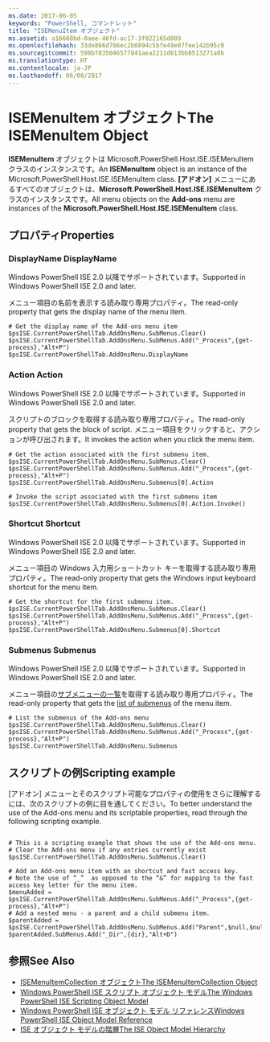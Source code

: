 ```yaml
---
ms.date: 2017-06-05
keywords: "PowerShell, コマンドレット"
title: "ISEMenuItem オブジェクト"
ms.assetid: a16660bd-0aee-46fd-ac17-3f022165d089
ms.openlocfilehash: 33de866d706ec2b0894c5bfe49e07fee142b95c0
ms.sourcegitcommit: 598b7835046577841aea2211d613bb8513271a8b
ms.translationtype: HT
ms.contentlocale: ja-JP
ms.lasthandoff: 06/08/2017
---
```

# <a name="the-isemenuitem-object"></a><span data-ttu-id="cddfa-103">ISEMenuItem オブジェクト</span><span class="sxs-lookup"><span data-stu-id="cddfa-103">The ISEMenuItem Object</span></span>
  <span data-ttu-id="cddfa-104">**ISEMenuItem** オブジェクトは Microsoft.PowerShell.Host.ISE.ISEMenuItem クラスのインスタンスです。</span><span class="sxs-lookup"><span data-stu-id="cddfa-104">An **ISEMenuItem** object is an instance of the Microsoft.PowerShell.Host.ISE.ISEMenuItem class.</span></span> <span data-ttu-id="cddfa-105">**[アドオン]** メニューにあるすべてのオブジェクトは、**Microsoft.PowerShell.Host.ISE.ISEMenuItem** クラスのインスタンスです。</span><span class="sxs-lookup"><span data-stu-id="cddfa-105">All menu objects on the **Add-ons** menu are instances of the **Microsoft.PowerShell.Host.ISE.ISEMenuItem** class.</span></span>

## <a name="properties"></a><span data-ttu-id="cddfa-106">プロパティ</span><span class="sxs-lookup"><span data-stu-id="cddfa-106">Properties</span></span>

###  <span data-ttu-id="cddfa-107"><a name="DisplayName"></a> DisplayName</span><span class="sxs-lookup"><span data-stu-id="cddfa-107"><a name="DisplayName"></a> DisplayName</span></span>
  <span data-ttu-id="cddfa-108">Windows PowerShell ISE 2.0 以降でサポートされています。</span><span class="sxs-lookup"><span data-stu-id="cddfa-108">Supported in Windows PowerShell ISE 2.0 and later.</span></span> 

 <span data-ttu-id="cddfa-109">メニュー項目の名前を表示する読み取り専用プロパティ。</span><span class="sxs-lookup"><span data-stu-id="cddfa-109">The read-only property that gets the display name of the menu item.</span></span>

```
# Get the display name of the Add-ons menu item
$psISE.CurrentPowerShellTab.AddOnsMenu.SubMenus.Clear()
$psISE.CurrentPowerShellTab.AddOnsMenu.SubMenus.Add("_Process",{get-process},"Alt+P")
$psISE.CurrentPowerShellTab.AddOnsMenu.DisplayName

```

###  <span data-ttu-id="cddfa-110"><a name="Action"></a> Action</span><span class="sxs-lookup"><span data-stu-id="cddfa-110"><a name="Action"></a> Action</span></span>
  <span data-ttu-id="cddfa-111">Windows PowerShell ISE 2.0 以降でサポートされています。</span><span class="sxs-lookup"><span data-stu-id="cddfa-111">Supported in Windows PowerShell ISE 2.0 and later.</span></span> 

 <span data-ttu-id="cddfa-112">スクリプトのブロックを取得する読み取り専用プロパティ。</span><span class="sxs-lookup"><span data-stu-id="cddfa-112">The read-only property that gets the block of script.</span></span> <span data-ttu-id="cddfa-113">メニュー項目をクリックすると、アクションが呼び出されます。</span><span class="sxs-lookup"><span data-stu-id="cddfa-113">It invokes the action when you click the menu item.</span></span>

```
# Get the action associated with the first submenu item.
$psISE.CurrentPowerShellTab.AddOnsMenu.SubMenus.Clear()
$psISE.CurrentPowerShellTab.AddOnsMenu.SubMenus.Add("_Process",{get-process},"Alt+P")
$psISE.CurrentPowerShellTab.AddOnsMenu.Submenus[0].Action

# Invoke the script associated with the first submenu item 
$psISE.CurrentPowerShellTab.AddOnsMenu.Submenus[0].Action.Invoke()
```

###  <span data-ttu-id="cddfa-114"><a name="Shortcut"></a> Shortcut</span><span class="sxs-lookup"><span data-stu-id="cddfa-114"><a name="Shortcut"></a> Shortcut</span></span>
  <span data-ttu-id="cddfa-115">Windows PowerShell ISE 2.0 以降でサポートされています。</span><span class="sxs-lookup"><span data-stu-id="cddfa-115">Supported in Windows PowerShell ISE 2.0 and later.</span></span> 

 <span data-ttu-id="cddfa-116">メニュー項目の Windows 入力用ショートカット キーを取得する読み取り専用プロパティ。</span><span class="sxs-lookup"><span data-stu-id="cddfa-116">The read-only property that gets the Windows input keyboard shortcut for the menu item.</span></span>

```
# Get the shortcut for the first submenu item.
$psISE.CurrentPowerShellTab.AddOnsMenu.SubMenus.Clear()
$psISE.CurrentPowerShellTab.AddOnsMenu.SubMenus.Add("_Process",{get-process},"Alt+P")
$psISE.CurrentPowerShellTab.AddOnsMenu.Submenus[0].Shortcut
```

###  <span data-ttu-id="cddfa-117"><a name="Submenus"></a> Submenus</span><span class="sxs-lookup"><span data-stu-id="cddfa-117"><a name="Submenus"></a> Submenus</span></span>
  <span data-ttu-id="cddfa-118">Windows PowerShell ISE 2.0 以降でサポートされています。</span><span class="sxs-lookup"><span data-stu-id="cddfa-118">Supported in Windows PowerShell ISE 2.0 and later.</span></span> 

 <span data-ttu-id="cddfa-119">メニュー項目の[サブメニューの一覧](The-ISEMenuItemCollection-Object.md)を取得する読み取り専用プロパティ。</span><span class="sxs-lookup"><span data-stu-id="cddfa-119">The read-only property that gets the [list of submenus](The-ISEMenuItemCollection-Object.md) of the menu item.</span></span>

```
# List the submenus of the Add-ons menu
$psISE.CurrentPowerShellTab.AddOnsMenu.SubMenus.Clear()
$psISE.CurrentPowerShellTab.AddOnsMenu.SubMenus.Add("_Process",{get-process},"Alt+P")
$psISE.CurrentPowerShellTab.AddOnsMenu.Submenus
```

## <a name="scripting-example"></a><span data-ttu-id="cddfa-120">スクリプトの例</span><span class="sxs-lookup"><span data-stu-id="cddfa-120">Scripting example</span></span>
 <span data-ttu-id="cddfa-121">[アドオン] メニューとそのスクリプト可能なプロパティの使用をさらに理解するには、次のスクリプトの例に目を通してください。</span><span class="sxs-lookup"><span data-stu-id="cddfa-121">To better understand the use of the Add-ons menu and its scriptable properties, read through the following scripting example.</span></span>

```

# This is a scripting example that shows the use of the Add-ons menu.
# Clear the Add-ons menu if any entries currently exist
$psISE.CurrentPowerShellTab.AddOnsMenu.SubMenus.Clear()

# Add an Add-ons menu item with an shortcut and fast access key.
# Note the use of “_”  as opposed to the “&” for mapping to the fast access key letter for the menu item.
$menuAdded = $psISE.CurrentPowerShellTab.AddOnsMenu.SubMenus.Add("_Process",{get-process},"Alt+P") 
# Add a nested menu - a parent and a child submenu item. 
$parentAdded = $psISE.CurrentPowerShellTab.AddOnsMenu.SubMenus.Add("Parent",$null,$null) 
$parentAdded.SubMenus.Add("_Dir",{dir},"Alt+D")

```

## <a name="see-also"></a><span data-ttu-id="cddfa-122">参照</span><span class="sxs-lookup"><span data-stu-id="cddfa-122">See Also</span></span>
- [<span data-ttu-id="cddfa-123">ISEMenuItemCollection オブジェクト</span><span class="sxs-lookup"><span data-stu-id="cddfa-123">The ISEMenuItemCollection Object</span></span>](The-ISEMenuItemCollection-Object.md) 
- [<span data-ttu-id="cddfa-124">Windows PowerShell ISE スクリプト オブジェクト モデル</span><span class="sxs-lookup"><span data-stu-id="cddfa-124">The Windows PowerShell ISE Scripting Object Model</span></span>](The-Windows-PowerShell-ISE-Scripting-Object-Model.md) 
- [<span data-ttu-id="cddfa-125">Windows PowerShell ISE オブジェクト モデル リファレンス</span><span class="sxs-lookup"><span data-stu-id="cddfa-125">Windows PowerShell ISE Object Model Reference</span></span>](Windows-PowerShell-ISE-Object-Model-Reference.md) 
- [<span data-ttu-id="cddfa-126">ISE オブジェクト モデルの階層</span><span class="sxs-lookup"><span data-stu-id="cddfa-126">The ISE Object Model Hierarchy</span></span>](The-ISE-Object-Model-Hierarchy.md)

  
